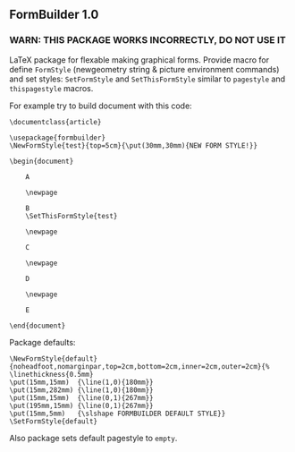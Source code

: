 ## FormBuilder 1.0

### WARN: THIS PACKAGE WORKS INCORRECTLY, DO NOT USE IT

LaTeX package for flexable making graphical forms. Provide macro for define `FormStyle` (newgeometry string & picture environment commands) and set styles: `SetFormStyle` and `SetThisFormStyle` similar to `pagestyle` and `thispagestyle` macros.

For example try to build document with this code:

```
\documentclass{article}

\usepackage{formbuilder}
\NewFormStyle{test}{top=5cm}{\put(30mm,30mm){NEW FORM STYLE!}}

\begin{document}
	
	A
	
	\newpage
	
	B
	\SetThisFormStyle{test}
	
	\newpage
	
	C
	
	\newpage
	
	D
	
	\newpage
	
	E
	
\end{document}
```

Package defaults:

```
\NewFormStyle{default}{noheadfoot,nomarginpar,top=2cm,bottom=2cm,inner=2cm,outer=2cm}{%
\linethickness{0.5mm}
\put(15mm,15mm)  {\line(1,0){180mm}}
\put(15mm,282mm) {\line(1,0){180mm}}
\put(15mm,15mm)  {\line(0,1){267mm}}
\put(195mm,15mm) {\line(0,1){267mm}}
\put(15mm,5mm)   {\slshape FORMBUILDER DEFAULT STYLE}}
\SetFormStyle{default}
```

Also package sets default pagestyle to `empty`.